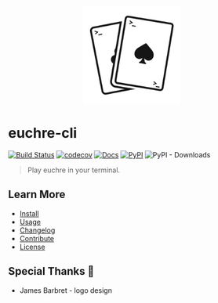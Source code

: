 
<p align="center">
  <img src="docs/_media/logo_light.png" alt="logo" width="200" />
</p>

# euchre-cli

[![Build Status](https://api.travis-ci.com/boldandbrad/euchre-cli.svg?branch=main)](https://travis-ci.com/github/boldandbrad/euchre-cli)
[![codecov](https://codecov.io/gh/boldandbrad/euchre-cli/branch/main/graph/badge.svg)](https://codecov.io/gh/boldandbrad/euchre-cli)
[![Docs](https://img.shields.io/website?down_message=down&label=docs&up_message=online&url=https%3A%2F%2Fboldandbrad.github.io%2Feuchre-cli%2F)](https://boldandbrad.github.io/euchre-cli/)
[![PyPI](https://img.shields.io/pypi/v/euchre-cli)](https://pypi.org/project/euchre-cli/)
![PyPI - Downloads](https://img.shields.io/pypi/dm/euchre-cli)

> Play euchre in your terminal.

## Learn More

* [Install](docs/install.md)
* [Usage](docs/usage-guide.md)
* [Changelog](docs/changelog.md)
* [Contribute](./CONTRIBUTING.md)
* [License](./LICENSE)

## Special Thanks :clap:

* James Barbret - logo design
